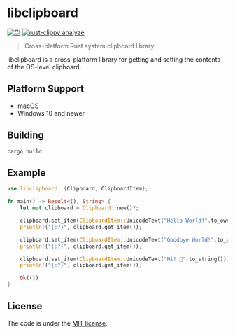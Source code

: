 # libclipboard

[![CI](https://github.com/a-isaiahharvey/libclipboard-rs/actions/workflows/ci.yml/badge.svg)](https://github.com/a-isaiahharvey/libclipboard-rs/actions/workflows/ci.yml)
[![rust-clippy analyze](https://github.com/a-isaiahharvey/libclipboard-rs/actions/workflows/rust-clippy.yml/badge.svg)](https://github.com/a-isaiahharvey/libclipboard-rs/actions/workflows/rust-clippy.yml)

> Cross-platform Rust system clipboard library

libclipboard is a cross-platform library for getting and setting the contents of the OS-level clipboard.

## Platform Support

* macOS
* Windows 10 and newer

## Building

```console
cargo build
```

## Example

```rust
use libclipboard::{Clipboard, ClipboardItem};

fn main() -> Result<(), String> {
    let mut clipboard = Clipboard::new()?;

    clipboard.set_item(ClipboardItem::UnicodeText("Hello World!".to_owned()));
    println!("{:?}", clipboard.get_item());

    clipboard.set_item(ClipboardItem::UnicodeText("Goodbye World!".to_owned()));
    println!("{:?}", clipboard.get_item());

    clipboard.set_item(ClipboardItem::UnicodeText("Hi! 👋".to_string()));
    println!("{:?}", clipboard.get_item());

    Ok(())
}
```

## License

The code is under the [MIT license](https://github.com/a-isaiahharvey/libclipboard-rs/blob/main/LICENSE).